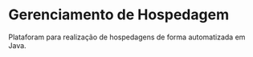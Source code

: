 # Gerenciamento de Hospedagem

Plataforam para realização de hospedagens de forma automatizada em Java.
